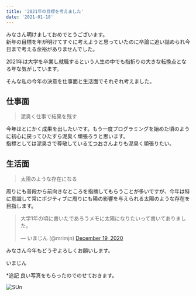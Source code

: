 ```yaml
---
title: '2021年の目標を考えました'
date: '2021-01-18'
---
```


みなさん明けましておめでとうございます。  
新年の目標を年が明けてすぐに考えようと思っていたのに卒論に追い詰められ今日まで考える余裕がありませんでした。

2021年は大学を卒業し就職するという人生の中でも指折りの大きな転換点となる年な気がしています。

そんな私の今年の決意を仕事面と生活面でそれぞれ考えました。

## 仕事面

> 泥臭く仕事で結果を残す

今年はとにかく成果を出したいです。もう一度プログラミングを始めた頃のように初心に戻ってひたすら泥臭く頑張ろうと思います。  
指標としては泥臭さで尊敬している[てつお](https://twitter.com/handiboli7)さんよりも泥臭く頑張りたい。

## 生活面

> 太陽のような存在になる

周りにも普段から前向きなところを指摘してもらうことが多いですが、今年は特に意識して常にポジティブに周りにも陽の影響を与えられる太陽のような存在を目指します。  

<blockquote class="twitter-tweet"><p lang="ja" dir="ltr">大学1年の頃に書いたであろうメモに太陽になりたいって書いてありました。</p>&mdash; いまじん (@mrimjn) <a href="https://twitter.com/mrimjn/status/1340216105445421056?ref_src=twsrc%5Etfw">December 19, 2020</a></blockquote> <script async src="https://platform.twitter.com/widgets.js" charset="utf-8"></script>

みなさん今年もどうぞよろしくお願いします。

いまじん

*追記
良い写真をもらったのでのせておきます。

![SUn](https://i.gyazo.com/79000114c27bbc1356706da86cf5c72e.jpg)

